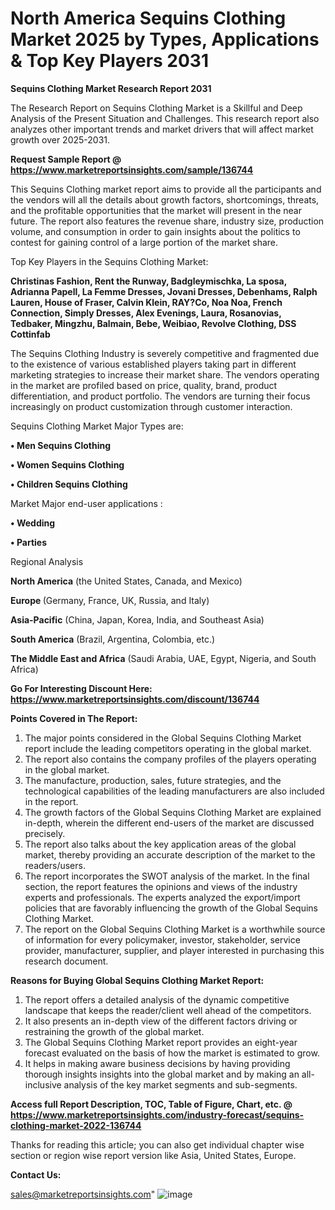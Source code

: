 # North America Sequins Clothing Market 2025 by Types, Applications & Top Key Players 2031

<strong>Sequins Clothing Market Research Report 2031</strong>

The Research Report on Sequins Clothing Market is a Skillful and Deep Analysis of the Present Situation and Challenges. This research report also analyzes other important trends and market drivers that will affect market growth over 2025-2031.

<strong>Request Sample Report @ <a href=https://www.marketreportsinsights.com/sample/136744>https://www.marketreportsinsights.com/sample/136744</a></strong>

This Sequins Clothing market report aims to provide all the participants and the vendors will all the details about growth factors, shortcomings, threats, and the profitable opportunities that the market will present in the near future. The report also features the revenue share, industry size, production volume, and consumption in order to gain insights about the politics to contest for gaining control of a large portion of the market share.

Top Key Players in the Sequins Clothing Market:

<strong>Christinas Fashion, Rent the Runway, Badgleymischka, La sposa, Adrianna Papell, La Femme Dresses, Jovani Dresses, Debenhams, Ralph Lauren, House of Fraser, Calvin Klein, RAY?Co, Noa Noa, French Connection, Simply Dresses, Alex Evenings, Laura, Rosanovias, Tedbaker, Mingzhu, Balmain, Bebe, Weibiao, Revolve Clothing, DSS Cottinfab</strong>

The Sequins Clothing Industry is severely competitive and fragmented due to the existence of various established players taking part in different marketing strategies to increase their market share. The vendors operating in the market are profiled based on price, quality, brand, product differentiation, and product portfolio. The vendors are turning their focus increasingly on product customization through customer interaction.

Sequins Clothing Market Major Types are:

<strong>• Men Sequins Clothing

• Women Sequins Clothing

• Children Sequins Clothing</strong>

Market Major end-user applications :

<strong>• Wedding

• Parties</strong>

Regional Analysis

</u><strong><b>North America</b></strong> (the United States, Canada, and Mexico)

<strong><b>Europe </b></strong>(Germany, France, UK, Russia, and Italy)

<strong><b>Asia-Pacific</b></strong> (China, Japan, Korea, India, and Southeast Asia)

<strong><b>South America</b></strong> (Brazil, Argentina, Colombia, etc.)

<strong><b>The Middle East and Africa</b></strong> (Saudi Arabia, UAE, Egypt, Nigeria, and South Africa)

<strong>Go For Interesting Discount Here: <a href=https://www.marketreportsinsights.com/discount/136744>https://www.marketreportsinsights.com/discount/136744</a></strong>

<strong>Points Covered in The Report:</strong>
<ol>
  <li>The major points considered in the Global Sequins Clothing Market report include the leading competitors operating in the global market.</li>
  <li>The report also contains the company profiles of the players operating in the global market.</li>
  <li>The manufacture, production, sales, future strategies, and the technological capabilities of the leading manufacturers are also included in the report.</li>
  <li>The growth factors of the Global Sequins Clothing Market are explained in-depth, wherein the different end-users of the market are discussed precisely.</li>
  <li>The report also talks about the key application areas of the global market, thereby providing an accurate description of the market to the readers/users.</li>
  <li>The report incorporates the SWOT analysis of the market. In the final section, the report features the opinions and views of the industry experts and professionals. The experts analyzed the export/import policies that are favorably influencing the growth of the Global Sequins Clothing Market.</li>
  <li>The report on the Global Sequins Clothing Market is a worthwhile source of information for every policymaker, investor, stakeholder, service provider, manufacturer, supplier, and player interested in purchasing this research document.</li>
</ol>
<strong>Reasons for Buying Global Sequins Clothing Market Report:</strong>

<ol>
  <li>The report offers a detailed analysis of the dynamic competitive landscape that keeps the reader/client well ahead of the competitors.</li>
  <li>It also presents an in-depth view of the different factors driving or restraining the growth of the global market.</li>
  <li>The Global Sequins Clothing Market report provides an eight-year forecast evaluated on the basis of how the market is estimated to grow.</li>
  <li>It helps in making aware business decisions by having providing thorough insights insights into the global market and by making an all-inclusive analysis of the key market segments and sub-segments.</li>
</ol>
<strong>Access full Report Description, TOC, Table of Figure, Chart, etc. @ <a href=https://www.marketreportsinsights.com/industry-forecast/sequins-clothing-market-2022-136744>https://www.marketreportsinsights.com/industry-forecast/sequins-clothing-market-2022-136744</a></strong>


Thanks for reading this article; you can also get individual chapter wise section or region wise report version like Asia, United States, Europe.

<strong>Contact Us:</strong>

sales@marketreportsinsights.com"
![image](https://github.com/user-attachments/assets/a0077d5d-7e95-42bb-aa30-4cd641a9b7f4)
